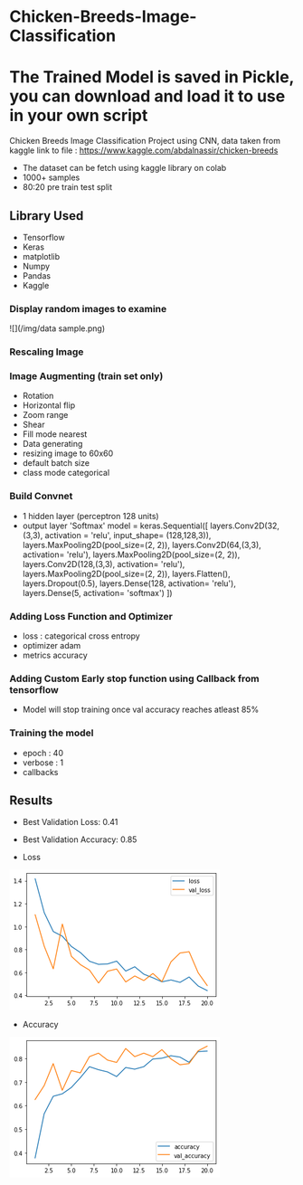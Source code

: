 # Chicken-Breeds-Image-Classification
# The Trained Model is saved in Pickle, you can download and load it to use in your own script
Chicken Breeds Image Classification Project using CNN, data taken from kaggle 
link to file : https://www.kaggle.com/abdalnassir/chicken-breeds
* The dataset can be fetch using kaggle library on colab 
* 1000+ samples
* 80:20 pre train test split

## Library Used
* Tensorflow
* Keras
* matplotlib
* Numpy
* Pandas
* Kaggle



### Display random images to examine

![](/img/data sample.png)


### Rescaling Image
### Image Augmenting (train set only)
* Rotation
* Horizontal flip
* Zoom range
* Shear
* Fill mode nearest
* Data generating
* resizing image to 60x60
* default batch size 
* class mode categorical

### Build Convnet
* 1 hidden layer (perceptron 128 units)
* output layer 'Softmax'
model = keras.Sequential([
    layers.Conv2D(32, (3,3), activation = 'relu', input_shape= (128,128,3)),
    layers.MaxPooling2D(pool_size=(2, 2)),
    layers.Conv2D(64,(3,3), activation= 'relu'),
    layers.MaxPooling2D(pool_size=(2, 2)),
    layers.Conv2D(128,(3,3), activation= 'relu'),
    layers.MaxPooling2D(pool_size=(2, 2)),
    layers.Flatten(),
    layers.Dropout(0.5),
    layers.Dense(128, activation= 'relu'),
    layers.Dense(5, activation= 'softmax') 
])


### Adding Loss Function and Optimizer
* loss : categorical cross entropy
* optimizer adam
* metrics accuracy

### Adding Custom Early stop function using Callback from tensorflow 
* Model will stop training once val accuracy reaches atleast 85%


### Training the model
* epoch : 40
* verbose : 1
* callbacks
 
## Results
* Best Validation Loss: 0.41
* Best Validation Accuracy: 0.85

* Loss

![](/img/loss.png)

* Accuracy

![](/img/accuracy.png)

